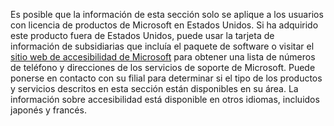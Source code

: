 Es posible que la información de esta sección solo se aplique a los usuarios con licencia de productos de Microsoft en Estados Unidos. Si ha adquirido este producto fuera de Estados Unidos, puede usar la tarjeta de información de subsidiarias que incluía el paquete de software o visitar el [sitio web de accesibilidad de Microsoft](http://go.microsoft.com/fwlink/?LinkId=8431) para obtener una lista de números de teléfono y direcciones de los servicios de soporte de Microsoft. Puede ponerse en contacto con su filial para determinar si el tipo de los productos y servicios descritos en esta sección están disponibles en su área. La información sobre accesibilidad está disponible en otros idiomas, incluidos japonés y francés.

<!--HONumber=May16_HO1-->


